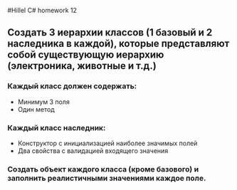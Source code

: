 #Hillel C# homework 12

## **Создать 3 иерархии классов (1 базовый и 2 наследника в каждой), которые представляют собой существующую иерархию (электроника, животные и т.д.)**



###  **Каждый класс должен содержать:**

- Минимум 3 поля
- Один метод
### **Каждый класс наследник:**

- Конструктор с инициализацией наиболее значимых полей
- Два свойства с валидацией входящего значения


### **Создать объект каждого класса (кроме базового) и заполнить реалистичными значениями каждое поле.**
